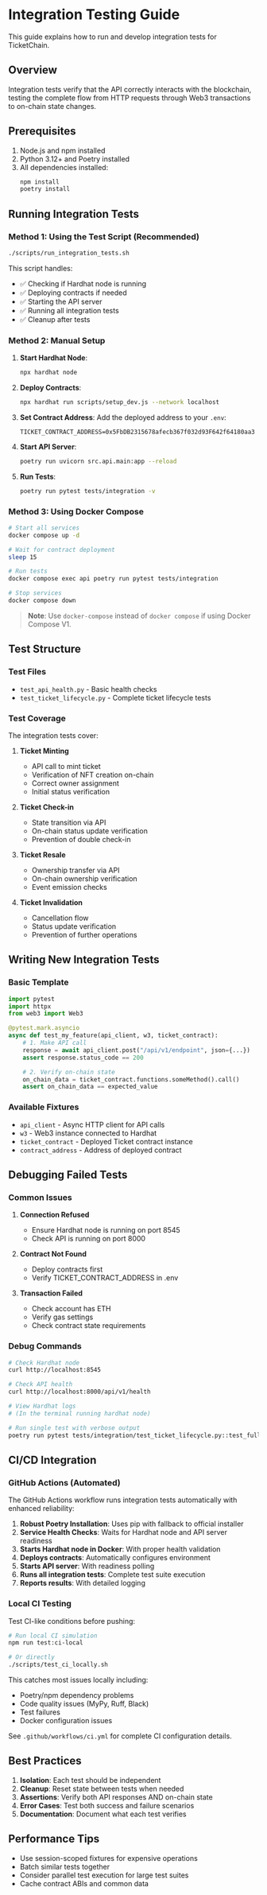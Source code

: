 # Integration Testing Guide

This guide explains how to run and develop integration tests for TicketChain.

## Overview

Integration tests verify that the API correctly interacts with the blockchain, testing the complete flow from HTTP requests through Web3 transactions to on-chain state changes.

## Prerequisites

1. Node.js and npm installed
2. Python 3.12+ and Poetry installed
3. All dependencies installed:
   ```bash
   npm install
   poetry install
   ```

## Running Integration Tests

### Method 1: Using the Test Script (Recommended)

```bash
./scripts/run_integration_tests.sh
```

This script handles:
- ✅ Checking if Hardhat node is running
- ✅ Deploying contracts if needed
- ✅ Starting the API server
- ✅ Running all integration tests
- ✅ Cleanup after tests

### Method 2: Manual Setup

1. **Start Hardhat Node**:
   ```bash
   npx hardhat node
   ```

2. **Deploy Contracts**:
   ```bash
   npx hardhat run scripts/setup_dev.js --network localhost
   ```

3. **Set Contract Address**:
   Add the deployed address to your `.env`:
   ```
   TICKET_CONTRACT_ADDRESS=0x5FbDB2315678afecb367f032d93F642f64180aa3
   ```

4. **Start API Server**:
   ```bash
   poetry run uvicorn src.api.main:app --reload
   ```

5. **Run Tests**:
   ```bash
   poetry run pytest tests/integration -v
   ```

### Method 3: Using Docker Compose

```bash
# Start all services
docker compose up -d

# Wait for contract deployment
sleep 15

# Run tests
docker compose exec api poetry run pytest tests/integration

# Stop services
docker compose down
```

> **Note**: Use `docker-compose` instead of `docker compose` if using Docker Compose V1.

## Test Structure

### Test Files

- `test_api_health.py` - Basic health checks
- `test_ticket_lifecycle.py` - Complete ticket lifecycle tests

### Test Coverage

The integration tests cover:

1. **Ticket Minting**
   - API call to mint ticket
   - Verification of NFT creation on-chain
   - Correct owner assignment
   - Initial status verification

2. **Ticket Check-in**
   - State transition via API
   - On-chain status update verification
   - Prevention of double check-in

3. **Ticket Resale**
   - Ownership transfer via API
   - On-chain ownership verification
   - Event emission checks

4. **Ticket Invalidation**
   - Cancellation flow
   - Status update verification
   - Prevention of further operations

## Writing New Integration Tests

### Basic Template

```python
import pytest
import httpx
from web3 import Web3

@pytest.mark.asyncio
async def test_my_feature(api_client, w3, ticket_contract):
    # 1. Make API call
    response = await api_client.post("/api/v1/endpoint", json={...})
    assert response.status_code == 200

    # 2. Verify on-chain state
    on_chain_data = ticket_contract.functions.someMethod().call()
    assert on_chain_data == expected_value
```

### Available Fixtures

- `api_client` - Async HTTP client for API calls
- `w3` - Web3 instance connected to Hardhat
- `ticket_contract` - Deployed Ticket contract instance
- `contract_address` - Address of deployed contract

## Debugging Failed Tests

### Common Issues

1. **Connection Refused**
   - Ensure Hardhat node is running on port 8545
   - Check API is running on port 8000

2. **Contract Not Found**
   - Deploy contracts first
   - Verify TICKET_CONTRACT_ADDRESS in .env

3. **Transaction Failed**
   - Check account has ETH
   - Verify gas settings
   - Check contract state requirements

### Debug Commands

```bash
# Check Hardhat node
curl http://localhost:8545

# Check API health
curl http://localhost:8000/api/v1/health

# View Hardhat logs
# (In the terminal running hardhat node)

# Run single test with verbose output
poetry run pytest tests/integration/test_ticket_lifecycle.py::test_full_ticket_lifecycle -vvs
```

## CI/CD Integration

### GitHub Actions (Automated)

The GitHub Actions workflow runs integration tests automatically with enhanced reliability:

1. **Robust Poetry Installation**: Uses pip with fallback to official installer
2. **Service Health Checks**: Waits for Hardhat node and API server readiness
3. **Starts Hardhat node in Docker**: With proper health validation
4. **Deploys contracts**: Automatically configures environment
5. **Starts API server**: With readiness polling
6. **Runs all integration tests**: Complete test suite execution
7. **Reports results**: With detailed logging

### Local CI Testing

Test CI-like conditions before pushing:

```bash
# Run local CI simulation
npm run test:ci-local

# Or directly
./scripts/test_ci_locally.sh
```

This catches most issues locally including:
- Poetry/npm dependency problems
- Code quality issues (MyPy, Ruff, Black)
- Test failures
- Docker configuration issues

See `.github/workflows/ci.yml` for complete CI configuration details.

## Best Practices

1. **Isolation**: Each test should be independent
2. **Cleanup**: Reset state between tests when needed
3. **Assertions**: Verify both API responses AND on-chain state
4. **Error Cases**: Test both success and failure scenarios
5. **Documentation**: Document what each test verifies

## Performance Tips

- Use session-scoped fixtures for expensive operations
- Batch similar tests together
- Consider parallel test execution for large test suites
- Cache contract ABIs and common data
